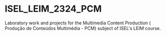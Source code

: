 # ISEL_LEIM_2324_PCM
Laboratory work and projects for the Multimedia Content Production ( Produção de Conteúdos Multimédia - PCM) subject of ISEL's LEIM course.
